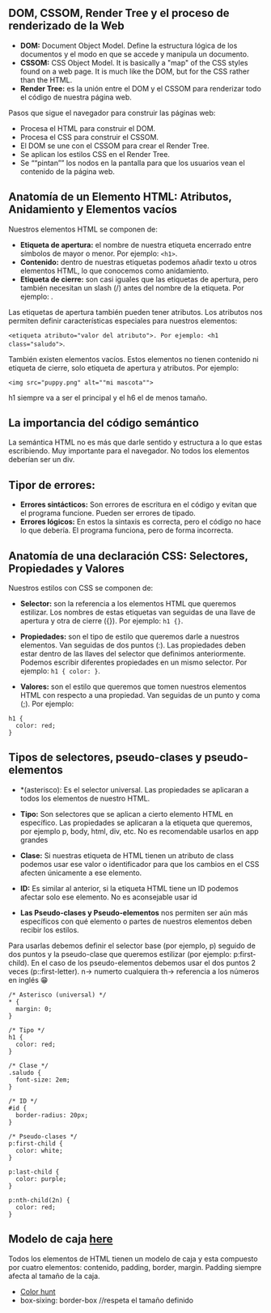 
## DOM, CSSOM, Render Tree y el proceso de renderizado de la Web

* **DOM:** Document Object Model. Define la estructura lógica de los documentos y el modo en que se accede y manipula un documento.
* **CSSOM:** CSS Object Model. It is basically a "map" of the CSS styles found on a web page. It is much like the DOM, but for the CSS rather than the HTML.
* **Render Tree:** es la unión entre el DOM y el CSSOM para renderizar todo el código de nuestra página web.

Pasos que sigue el navegador para construir las páginas web:

* Procesa el HTML para construir el DOM.
* Procesa el CSS para construir el CSSOM.
* El DOM se une con el CSSOM para crear el Render Tree.
* Se aplican los estilos CSS en el Render Tree.
* Se ““pintan”” los nodos en la pantalla para que los usuarios vean el contenido de la página web.

## Anatomía de un Elemento HTML: Atributos, Anidamiento y Elementos vacíos

Nuestros elementos HTML se componen de:

* **Etiqueta de apertura:** el nombre de nuestra etiqueta encerrado entre símbolos de mayor o menor. Por ejemplo: `<h1>`.
* **Contenido:** dentro de nuestras etiquetas podemos añadir texto u otros elementos HTML, lo que conocemos como anidamiento.
* **Etiqueta de cierre:** son casi iguales que las etiquetas de apertura, pero también necesitan un slash (/) antes del nombre de la etiqueta. Por ejemplo: </h1>.

Las etiquetas de apertura también pueden tener atributos. Los atributos nos permiten definir características especiales para nuestros elementos: 

`<etiqueta atributo="valor del atributo">. Por ejemplo: <h1 class="saludo">`.

También existen elementos vacíos. Estos elementos no tienen contenido ni etiqueta de cierre, solo etiqueta de apertura y atributos. Por ejemplo: 

`<img src="puppy.png" alt=""mi mascota"">`

h1 siempre va a ser el principal y el h6 el de menos tamaño.

## La importancia del código semántico
La semántica HTML no es más que darle sentido y estructura a lo que estas escribiendo. Muy importante para el navegador. No todos los elementos deberían ser un div.

## Tipor de errores:

* **Errores sintácticos:** Son errores de escritura en el código y evitan que el programa funcione. Pueden ser errores de tipado.
* **Errores lógicos:** En estos la sintaxis es correcta, pero el código no hace lo que debería. El programa funciona, pero de forma incorrecta.

## Anatomía de una declaración CSS: Selectores, Propiedades y Valores

Nuestros estilos con CSS se componen de:

* **Selector:** son la referencia a los elementos HTML que queremos estilizar. Los nombres de estas etiquetas van seguidas de una llave de apertura y otra de cierre ({}). Por ejemplo: `h1 {}`.
* **Propiedades:** son el tipo de estilo que queremos darle a nuestros elementos. Van seguidas de dos puntos (:). Las propiedades deben estar dentro de las llaves del selector que definimos anteriormente. Podemos escribir diferentes propiedades en un mismo selector. Por ejemplo: `h1 { color: }`.

* **Valores:** son el estilo que queremos que tomen nuestros elementos HTML con respecto a una propiedad. Van seguidas de un punto y coma (;). Por ejemplo: 

```
h1 {
  color: red;
}
```

## Tipos de selectores, pseudo-clases y pseudo-elementos
* *(asterisco): Es el selector universal. Las propiedades se aplicaran a todos los elementos de nuestro HTML.

* **Tipo:** Son selectores que se aplican a cierto elemento HTML en específico. Las propiedades se aplicaran a la etiqueta que queremos, por ejemplo p, body, html, div, etc. No es recomendable usarlos en app grandes

* **Clase:** Si nuestras etiqueta de HTML tienen un atributo de class podemos usar ese valor o identificador para que los cambios en el CSS afecten únicamente a ese elemento.

* **ID:** Es similar al anterior, si la etiqueta HTML tiene un ID podemos afectar solo ese elemento. No es aconsejable usar id

* **Las Pseudo-clases y Pseudo-elementos** nos permiten ser aún más específicos con qué elemento o partes de nuestros elementos deben recibir los estilos.

Para usarlas debemos definir el selector base (por ejemplo, p) seguido de dos puntos y la pseudo-clase que queremos estilizar (por ejemplo: p:first-child). En el caso de los pseudo-elementos debemos usar el dos puntos 2 veces (p::first-letter).
n-> numerto cualquiera
th-> referencia a los números en inglés
😁

```
/* Asterisco (universal) */
* {
  margin: 0;
}

/* Tipo */
h1 {
  color: red;
}

/* Clase */
.saludo {
  font-size: 2em;
}

/* ID */
#id {
  border-radius: 20px;
}

/* Pseudo-clases */
p:first-child {
  color: white;
}

p:last-child {
  color: purple;
}

p:nth-child(2n) {
  color: red;
}
```

## Modelo de caja [here](https://devcode.la/tutoriales/modelo-caja-css/)
Todos los elementos de HTML tienen un modelo de caja y esta compuesto por cuatro elementos: contenido, padding, border, margin.
Padding siempre afecta al tamaño de la caja.

* [Color hunt](https://colorhunt.co/)
* box-sixing: border-box //respeta el tamaño definido